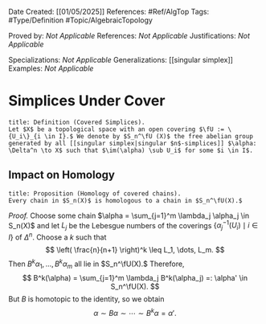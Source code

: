 <div class="topSpace"></div>

Date Created: [[01/05/2025]]
References: #Ref/AlgTop 
Tags: #Type/Definition #Topic/AlgebraicTopology 

Proved by: <i>Not Applicable</i>
References: <i>Not Applicable</i>
Justifications: <i>Not Applicable</i>

Specializations: <i>Not Applicable</i>
Generalizations: [[singular simplex]]
Examples: <i>Not Applicable</i>

# Simplices Under Cover

``` ad-Definition
title: Definition (Covered Simplices).
Let $X$ be a topological space with an open covering $\fU := \{U_i\}_{i \in I}.$ We denote by $S_n^\fU (X)$ the free abelian group generated by all [[singular simplex|singular $n$-simplices]] $\alpha: \Delta^n \to X$ such that $\im(\alpha) \sub U_i$ for some $i \in I$.

```

## Impact on Homology

``` ad-Proposition
title: Proposition (Homology of covered chains).
Every chain in $S_n(X)$ is homologous to a chain in $S_n^\fU(X).$
```
*Proof.*
Choose some chain $\alpha = \sum_{j=1}^m \lambda_j \alpha_j \in S_n(X)$ and let $L_j$ be the Lebesgue numbers of the coverings $\{ \alpha_j^{-1}(U_i) \mid i \in I \}$ of $\Delta^n.$ Choose a $k$ such that
$$
\left( \frac{n}{n+1} \right)^k \leq L_1, \dots, L_m.
$$
Then $B^k\alpha_1, \dots, B^k \alpha_m$ all lie in $S_n^\fU(X).$ Therefore,
$$
B^k(\alpha) = \sum_{j=1}^m \lambda_j B^k(\alpha_j) =: \alpha' \in S_n^\fU(X).
$$
But $B$ is homotopic to the identity, so we obtain
$$
\alpha \sim B \alpha \sim \cdots \sim B^k \alpha = \alpha'.
$$
